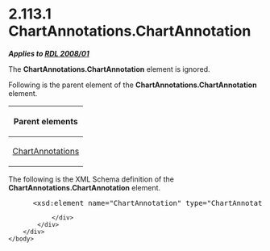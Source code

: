 <html dir="LTR" xmlns:mshelp="http://msdn.microsoft.com/mshelp" xmlns:ddue="http://ddue.schemas.microsoft.com/authoring/2003/5" xmlns:xlink="http://www.w3.org/1999/xlink" xmlns:tool="http://www.microsoft.com/tooltip">
    <head>
        <meta http-equiv="Content-Type" content="text/html; CHARSET=utf-8"></meta>
        <meta name="save" content="history"></meta>
        <title>2.113.1 ChartAnnotations.ChartAnnotation</title>
        <xml>
            <mshelp:toctitle title="2.113.1 ChartAnnotations.ChartAnnotation"></mshelp:toctitle>
            <mshelp:rltitle title="[MS-RDL]: ChartAnnotations.ChartAnnotation"></mshelp:rltitle>
            <mshelp:keyword index="A" term="ae6bda3d-c2a6-415e-aa00-afc0e948f230"></mshelp:keyword>
            <mshelp:attr name="DCSext.ContentType" value="open specification"></mshelp:attr>
            <mshelp:attr name="AssetID" value="ae6bda3d-c2a6-415e-aa00-afc0e948f230"></mshelp:attr>
            <mshelp:attr name="TopicType" value="kbRef"></mshelp:attr>
            <mshelp:attr name="DCSext.Title" value="[MS-RDL]: ChartAnnotations.ChartAnnotation" />
        </xml>
    </head>
    <body>
        <div id="header">
            <h1 class="heading">2.113.1 ChartAnnotations.ChartAnnotation</h1>
        </div>
        <div id="mainSection">
            <div id="mainBody">
                <div id="allHistory" class="saveHistory"></div>
                <div id="sectionSection0" class="section" name="collapseableSection">
                    

<p><b><i>Applies to </i></b><a href="1e855f94-4617-47e4-b89e-0856c6cb420f.md"><b><i>RDL 2008/01</i></b></a></p>

<p>The <b>ChartAnnotations.ChartAnnotation</b> element is
ignored.</p>

<p>Following is the parent element of the <b>ChartAnnotations.ChartAnnotation</b>
element.</p>

<table>
 <thead>
  <tr>
   <th>
   <p>Parent elements</p>
   </th>
  </tr>
 </thead>
 <tr>
  <td>
  <p><a href="03935b53-d5b7-4a3c-9fc5-f084d393d475.md">ChartAnnotations</a></p>
  </td>
 </tr>
</table>

<p>The following is the XML Schema definition of the <b>ChartAnnotations.ChartAnnotation</b>
element.</p>

<dl>
<dd>
<div><pre> &lt;xsd:element name=&quot;ChartAnnotation&quot; type=&quot;ChartAnnotationType&quot; maxOccurs=&quot;unbounded&quot; /&gt;
</pre></div>
</dd></dl>


                </div>
            </div>
        </div>
    </body>
</html>